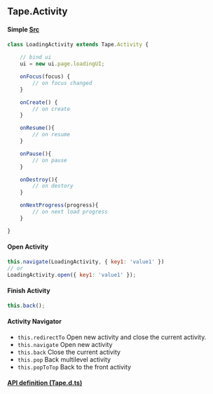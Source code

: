 ## Tape.Activity

#### Simple [Src](../examples/demo)
```js
class LoadingActivity extends Tape.Activity {
    
    // bind ui
    ui = new ui.page.loadingUI;

    onFocus(focus) {
        // on focus changed
    }

    onCreate() {
        // on create
    }

    onResume(){
        // on resume
    }

    onPause(){
        // on pause
    }

    onDestroy(){
        // on destory
    }

    onNextProgress(progress){
        // on next load progress
    }

}

```

#### Open Activity 
```js
this.navigate(LoadingActivity, { key1: 'value1' })
// or
LoadingActivity.open({ key1: 'value1' });
```

#### Finish Activity 
```js
this.back();
```

#### Activity Navigator
* `this.redirectTo` Open new activity and close the current activity.
* `this.navigate`   Open new activity
* `this.back`       Close the current activity
* `this.pop`        Back multilevel activity
* `this.popToTop`   Back to the front activity


#### [API definition (Tape.d.ts)](../include/tape.d.ts)


